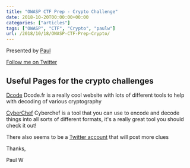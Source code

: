 ```yaml
---
title: "OWASP CTF Prep - Crypto Challenge"
date: 2018-10-20T00:00:00+00:00
categories: ["articles"]
tags: ["OWASP", "CTF", "Crypto", "paulw"]
url: /2018/10/18/OWASP-CTF-Prep-Crypto/
---
```


Presented by [Paul](authors/paulw)

[Follow me on Twitter](https://twitter.com/phyushin)

## Useful Pages for the crypto challenges

[Dcode](https://www.dcode.fr/tools-list)
Dcode.fr is a really cool website with lots of different tools to help with decoding of various cryptography

[CyberChef](https://gchq.github.io/CyberChef/)
Cyberchef is a tool that you can use to encode and decode things into all sorts of different formats, it's a really great tool you should check it out!

<!-- 

# you found the first crypto flag!
flag{light_crypto}

...your reward is some extra info on the challenge. This one is for crypto. 

For instance did you know crypto is quite old - i'm talking about Cryptography not Cryptocurrency like
Litecoin of bitcoin...
All those things sometimes
Get misused.
There is a second flag on this page
Where do you think it might be?
On the other hand ... might be a wild goose chase!

-->
There also seems to be a [Twitter account](https://twitter.com/Cryptochalleng4) that will post more clues 


Thanks,

Paul W